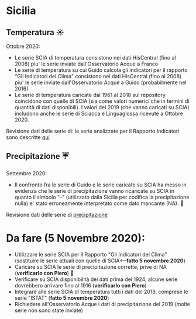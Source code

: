# Sicilia


## Temperatura :sunny:

Ottobre 2020:
- Le serie SCIA di temperatura consistono nei dati HisCentral (fino al 2008) piu' le serie inviate dall'Osservatorio Acque a Franco
- Le serie di temperatura su cui Guido calcola gli indicatori per il rapporto "Gli Indicatori del Clima" consistono nei dati HisCentral (fino al 2008) 
piu' le serie inviate dall'Osservatorio Acque a Guido (probabilmente nel 2016)
- Le serie di temperatura caricate dal 1961 al 2018 sul repository coincidono con quelle di SCIA (sia come valori numerici che in termini di quantità di dati disponibili). I valori del 2019 (che vanno caricati su SCIA) includono anche le serie di Sciacca e Linguaglossa ricevute a Ottobre 2020.

Revisione dati delle serie di: le serie analizzate per il Rapporto Indicatori sono descritte [qui](./md/temperatura.md)

## Precipitazione  :umbrella:

Settembre 2020:
- Il confronto fra le serie di Guido e le serie caricate su SCIA ha messo in evidenza che le serie di precipitazione vanno ricaricate su SCIA in quanto il simbolo "-" (utilizzato dalla Sicilia per codifica la precipitazione nulla) e' stato erroneamente interpretato come dato mancante (NA).  :jack_o_lantern:

Revisione dati delle serie di [precipitazione](./md/precipitazione.md)

# Da fare (5 Novembre 2020):

- Utilizzare le serie SCIA per il Rapporto "Gli Indicatori del Clima" (sostituire le serie attuali con quelle di SCIA<--**fatto 5 novembre 2020**)
- Caricare su SCIA le serie di precipitazione corrette, prive di NA (**verificarlo con Piero**) :jack_o_lantern:
- Verificare su SCIA disponibilità dei dati prima del 1924, alcune serie dovrebbero arrivare fino al 1916 (**verificarlo con Piero**)
- Integrare alle serie SCIA di temperatura tutti i dati del 2019, comprese le serie "ISTAT" (**fatto 5 novembre 2020**)
- Richiedere all'Osservatorio Acque i dati di precipitazione del 2019 (molte serie non sono state inviate)


